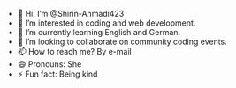 - 👋 Hi, I’m @Shirin-Ahmadi423
- 👀 I’m interested in coding and web development.
- 🌱 I’m currently learning English and German.
- 💞️ I’m looking to collaborate on community coding events.
- 📫 How to reach me? By e-mail
- 😄 Pronouns: She
- ⚡ Fun fact: Being kind

<!---
Shirin-Ahmadi423/Shirin-Ahmadi423 is a ✨ special ✨ repository because its `README.md` (this file) appears on your GitHub profile.
You can click the Preview link to take a look at your changes.
--->
